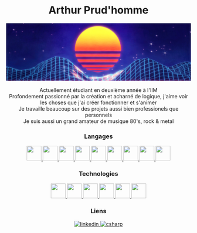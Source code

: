 <h1 align="center">Arthur Prud'homme</h1>

<img src="https://github.com/Arthur-Prudhomme/Arthur-Prudhomme/blob/main/retrowave-sun-mountains.jpg"/>

<p align="center">Actuellement étudiant en deuxième année à l'IIM<br>
Profondement passionné par la création et acharné de logique, j'aime voir les choses que j'ai créer fonctionner et s'animer<br>
Je travaille beaucoup sur des projets aussi bien professionels que personnels<br>
Je suis aussi un grand amateur de musique 80's, rock & metal</p>

<h3 align="center">Langages</h3>

<p align="center">
  <a href="https://www.w3schools.com/cs/">
    <img src="https://cdn.jsdelivr.net/gh/devicons/devicon/icons/csharp/csharp-original.svg" width="40" height="40"/>
  </a>

  <a href="https://www.w3schools.com/html/">
    <img src="https://cdn.jsdelivr.net/gh/devicons/devicon/icons/html5/html5-original.svg" width="40" height="40"/>
  </a>

  <a href="https://www.w3schools.com/css/">
    <img src="https://cdn.jsdelivr.net/gh/devicons/devicon/icons/php/php-original.svg" width="40" height="40"/>
  </a>

  <a href="https://www.php.net">
    <img src="https://cdn.jsdelivr.net/gh/devicons/devicon/icons/php/php-original.svg" width="40" height="40"/>
  </a>

  <a href="https://www.python.org">
    <img src="https://cdn.jsdelivr.net/gh/devicons/devicon/icons/python/python-original.svg" width="40" height="40"/>
  </a>

  <a href="https://sass-lang.com">
    <img src="https://cdn.jsdelivr.net/gh/devicons/devicon/icons/sass/sass-original.svg" width="40" height="40"/>
  </a>

  <a href="https://www.w3schools.com/js/">
    <img src="https://cdn.jsdelivr.net/gh/devicons/devicon/icons/javascript/javascript-original.svg" width="40" height="40"/>
  </a>

  <a href="https://vuejs.org/">
    <img src="https://cdn.jsdelivr.net/gh/devicons/devicon/icons/vuejs/vuejs-original.svg" width="40" height="40"/>
  </a>

  <a href="https://nodejs.org/en/about/">
    <img src="https://cdn.jsdelivr.net/gh/devicons/devicon/icons/nodejs/nodejs-original.svg" width="40" height="40"/>
  </a>
</p>

<h3 align="center">Technologies</h3>

<p align="center">
  <a href="https://www.adobe.com/fr/products/photoshop.html">
    <img src="https://cdn.jsdelivr.net/gh/devicons/devicon/icons/photoshop/photoshop-plain.svg" width="40" height="40"/>
  </a>

  <a href="https://www.adobe.com/fr/products/premiere.html">
    <img src="https://cdn.jsdelivr.net/gh/devicons/devicon/icons/premierepro/premierepro-original.svg" width="40" height="40"/>
  </a>

  <a href="https://wordpress.com/fr/">
    <img src="https://cdn.jsdelivr.net/gh/devicons/devicon/icons/wordpress/wordpress-plain.svg" width="40" height="40"/>
  </a>

  <a href="https://www.figma.com/">
    <img src="https://cdn.jsdelivr.net/gh/devicons/devicon/icons/figma/figma-original.svg" width="40" height="40"/>
  </a>

  <a href="https://git-scm.com/">
    <img src="https://cdn.jsdelivr.net/gh/devicons/devicon/icons/git/git-original.svg" width="40" height="40"/>
  </a>

  <a href="https://www.mysql.com/fr/">
    <img src="https://cdn.jsdelivr.net/gh/devicons/devicon/icons/mysql/mysql-original-wordmark.svg" width="40" height="40"/>
  </a>
</p>

<h3 align="center">Liens</h3>

<p align="center">
  <a href="https://www.linkedin.com/in/arthur-prud-homme/" target="_blank" rel="noreferrer"> <img src="https://cdn.jsdelivr.net/gh/devicons/devicon/icons/linkedin/linkedin-original.svg" alt="linkedin" width="60" height="60"/> </a>
  <a href="https://arthur-prudhomme.github.io/Portfolio/" target="_blank" rel="noreferrer"> <img src="https://img.icons8.com/ios-filled/50/FFFFFF/portfolio.png" alt="csharp" width="60" height="60"/> </a>
</p>
